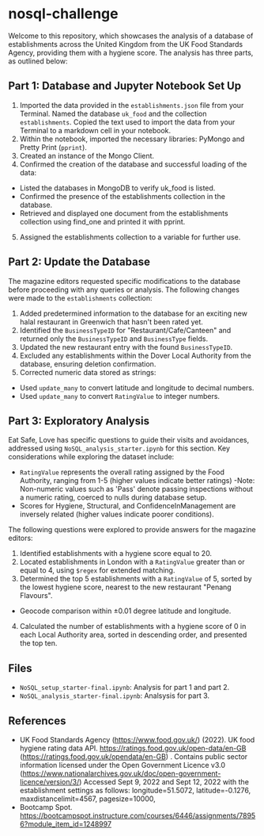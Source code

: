 # nosql-challenge

Welcome to this repository, which showcases the analysis of a database of establishments across the United Kingdom from the UK Food Standards Agency, providing them with a hygiene score. The analysis has three parts, as outlined below:

## Part 1:  Database and Jupyter Notebook Set Up
1. Imported the data provided in the `establishments.json` file from your Terminal. Named the database `uk_food` and the collection `establishments`. Copied the text used to import the data from your Terminal to a markdown cell in your notebook.
2. Within the notebook, imported the necessary libraries: PyMongo and Pretty Print (`pprint`).
3. Created an instance of the Mongo Client.
4. Confirmed the creation of the database and successful loading of the data:
 - Listed the databases in MongoDB to verify uk_food is listed.
 - Confirmed the presence of the establishments collection in the database.
 - Retrieved and displayed one document from the establishments collection using find_one and printed it with pprint.
5. Assigned the establishments collection to a variable for further use.


## Part 2: Update the Database

The magazine editors requested specific modifications to the database before proceeding with any queries or analysis. The following changes were made to the `establishments` collection:

1. Added predetermined information to the database for an exciting new halal restaurant in Greenwich that hasn't been rated yet.
2. Identified the `BusinessTypeID` for "Restaurant/Cafe/Canteen" and returned only the `BusinessTypeID` and `BusinessType` fields.
3. Updated the new restaurant entry with the found `BusinessTypeID`.
4. Excluded any establishments within the Dover Local Authority from the database, ensuring deletion confirmation.
5. Corrected numeric data stored as strings:
  - Used `update_many` to convert latitude and longitude to decimal numbers.
  - Used `update_many` to convert `RatingValue` to integer numbers.

## Part 3: Exploratory Analysis

Eat Safe, Love has specific questions to guide their visits and avoidances, addressed using `NoSQL_analysis_starter.ipynb` for this section. Key considerations while exploring the dataset include:
- `RatingValue` represents the overall rating assigned by the Food Authority, ranging from 1-5 (higher values indicate better ratings)
    -Note: Non-numeric values such as 'Pass' denote passing inspections without a numeric rating, coerced to nulls during database setup.
- Scores for Hygiene, Structural, and ConfidenceInManagement are inversely related (higher values indicate poorer conditions).

The following questions were explored to provide answers for the magazine editors:
1. Identified establishments with a hygiene score equal to 20.
2. Located establishments in London with a `RatingValue` greater than or equal to 4, using `$regex` for extended matching.
3. Determined the top 5 establishments with a `RatingValue` of 5, sorted by the lowest hygiene score, nearest to the new restaurant "Penang Flavours".
  - Geocode comparison within ±0.01 degree latitude and longitude.
4. Calculated the number of establishments with a hygiene score of 0 in each Local Authority area, sorted in descending order, and presented the top ten.

##  Files 
  - `NoSQL_setup_starter-final.ipynb`: Analysis for part 1 and part 2.
  - `NoSQL_analysis_starter-final.ipynb`: Analsysis for part 3.

    
## References

 - UK Food Standards Agency (https://www.food.gov.uk/) (2022). UK food hygiene rating data API. https://ratings.food.gov.uk/open-data/en-GB (https://ratings.food.gov.uk/opendata/en-GB) . Contains public sector information licensed under the Open Government Licence v3.0 (https://www.nationalarchives.gov.uk/doc/open-government-licence/version/3/)
Accessed Sept 9, 2022 and Sept 12, 2022 with the establishment settings as follows: longitude=51.5072, latitude=-0.1276, maxdistancelimit=4567, pagesize=10000,
 - Bootcamp Spot. https://bootcampspot.instructure.com/courses/6446/assignments/78956?module_item_id=1248997
